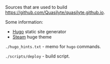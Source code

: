 Sources that are used to build https://github.com/Quasilyte/quasilyte.github.io.

Some information:
- [Hugo](https://github.com/gohugoio/hugo) static site generator
- [Steam](https://themes.gohugo.io/steam/) huge theme

`./hugo_hints.txt` - memo for `hugo` commands.

`./scripts/deploy` - build script.
